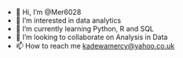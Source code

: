 - 👋 Hi, I’m @Mer6028
- 👀 I’m interested in data analytics
- 🌱 I’m currently learning Python, R and SQL
- 💞️ I’m looking to collaborate on Analysis in Data
- 📫 How to reach me kadewamercy@yahoo.co.uk

<!---
Mer6028/Mer6028 is a ✨ special ✨ repository because its `README.md` (this file) appears on your GitHub profile.
You can click the Preview link to take a look at your changes.
--->
